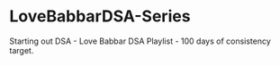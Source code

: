 # LoveBabbarDSA-Series
Starting out DSA - Love Babbar DSA Playlist - 100 days of consistency target.
